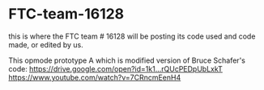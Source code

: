 # FTC-team-16128
this is where the FTC team # 16128 will be posting its code used and code made, or edited by us.

This opmode prototype A which is modified version of  Bruce Schafer's code:  https://drive.google.com/open?id=1k1...rQUcPEDpUbLxkT 
https://www.youtube.com/watch?v=7CRncmEenH4
